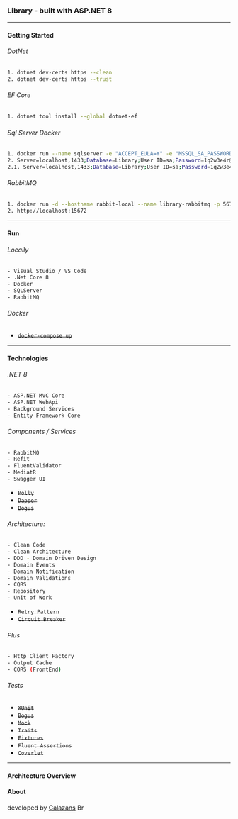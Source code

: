 ### Library - built with ASP.NET 8 

---

#### Getting Started

###### DotNet
```sh
1. dotnet dev-certs https --clean
2. dotnet dev-certs https --trust
```

###### EF Core
```sh
1. dotnet tool install --global dotnet-ef
```

###### Sql Server Docker
```sh
1. docker run --name sqlserver -e "ACCEPT_EULA=Y" -e "MSSQL_SA_PASSWORD=1q2w3e4r@#$" -p 1433:1433 -d mcr.microsoft.com/mssql/server
2. Server=localhost,1433;Database=Library;User ID=sa;Password=1q2w3e4r@#$
2.1. Server=localhost,1433;Database=Library;User ID=sa;Password=1q2w3e4r@#$;Trusted_Connection=False; TrustServerCertificate=True;
```

###### RabbitMQ
```sh
1. docker run -d --hostname rabbit-local --name library-rabbitmq -p 5672:5672 -p 15672:15672 -e RABBITMQ_DEFAULT_USER=library -e RABBITMQ_DEFAULT_PASS=library!@# rabbitmq:3-management
2. http://localhost:15672
```

---
#### Run
###### Locally
```sh
- Visual Studio / VS Code
- .Net Core 8
- Docker
- SQLServer
- RabbitMQ
```
###### Docker
- ~~```docker-compose up```~~
---
#### Technologies

###### .NET 8
```sh
- ASP.NET MVC Core
- ASP.NET WebApi
- Background Services
- Entity Framework Core
```    

###### Components / Services
```sh
- RabbitMQ
- Refit 
- FluentValidator
- MediatR
- Swagger UI
```        
- ~~```Polly```~~
- ~~```Dapper```~~
- ~~```Bogus```~~

###### Architecture:
```sh
- Clean Code
- Clean Architecture
- DDD - Domain Driven Design
- Domain Events
- Domain Notification
- Domain Validations
- CQRS
- Repository
- Unit of Work
```        
- ~~```Retry Pattern```~~
- ~~```Circuit Breaker```~~

###### Plus
```sh
- Http Client Factory
- Output Cache
- CORS (FrontEnd)
```

###### Tests
- ~~```XUnit```~~
- ~~```Bogus```~~
- ~~```Mock```~~
- ~~```Traits```~~
- ~~```Fixtures```~~
- ~~```Fluent Assertions```~~
- ~~```Coverlet```~~
---
#### Architecture Overview

#### About

developed by [Calazans](https://rcalazansn.azurewebsites.net) <img alt="Brasil" src="https://user-images.githubusercontent.com/5068797/161345649-c7184fdc-2bc3-42a9-8fb6-6ffee9c8f9c2.png" width="20" height="14" /> 


